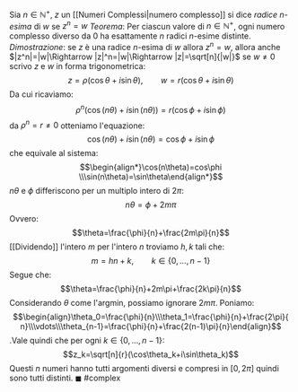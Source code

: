 Sia $n\in\mathbb{N}^+$, $z$ un [[Numeri Complessi|numero complesso]] si dice *radice $n$-esima* di $w$ se $z^n=w$
*Teorema*: Per ciascun valore di $n\in\mathbb{N}^+$, ogni numero complesso diverso da $0$ ha esattamente $n$ radici $n$-esime distinte.
*Dimostrazione*:
se $z$ è una radice $n$-esima di $w$ allora $z^n=w$, allora anche $|z^n|=|w|\Rightarrow |z|^n=|w|\Rightarrow |z|=\sqrt[n]{|w|}$
se $w\neq 0$ scrivo $z$ e $w$ in forma trigonometrica: 
$$z=\rho(\cos\theta+i\sin\theta),\qquad w=r(\cos\theta+i\sin\theta)$$
Da cui ricaviamo: 
$$\rho^n(\cos(n\theta)+i\sin(n\theta))=r(\cos\phi+i\sin\phi)$$
da $\rho^n=r\neq0$ otteniamo l'equazione: 
$$\cos(n\theta)+i\sin(n\theta)=\cos\phi+i\sin\phi$$
che equivale al sistema: $$\begin{align*}\cos(n\theta)=cos\phi \\\sin(n\theta)=\sin\theta\end{align*}$$
$n\theta$ e $\phi$ differiscono per un multiplo intero di $2\pi$: $$n\theta=\phi+2m\pi$$
Ovvero: $$\theta=\frac{\phi}{n}+\frac{2m\pi}{n}$$
[[Dividendo]] l'intero $m$ per l'intero $n$ troviamo $h,k$ tali che: 
$$m=hn+k,\qquad k\in\{0,\dots,n-1\}$$
Segue che: $$\theta=\frac{\phi}{n}+2m\pi+\frac{2k\pi}{n}$$
Considerando $\theta$ come l'argmin, possiamo ignorare $2m\pi$. Poniamo: 
$$\begin{align}\theta_0=\frac{\phi}{n}\\\theta_1=\frac{\phi}{n}+\frac{2\pi}{ n}\\\vdots\\\theta_{n-1}=\frac{\phi}{n}+\frac{2(n-1)\pi}{n}\end{align}$$
.Vale quindi che per ogni $k\in\{0,\dots,n-1\}$:
$$z_k=\sqrt[n]{r}(\cos\theta_k+i\sin\theta_k)$$
Questi $n$ numeri hanno tutti argomenti diversi e compresi in $[0,2\pi]$ quindi sono tutti distinti. $\blacksquare$ 
#complex